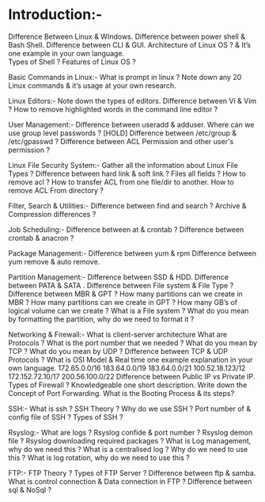 # Introduction:-

Difference Between Linux & WIndows.
Difference between power shell & Bash Shell.
Difference between CLI & GUI.
Architecture of Linux OS ? & It’s one example in your own language.  
Types of Shell ?
Features of Linux OS ?

Basic Commands in Linux:-
What is prompt in linux ?
Note down any 20 Linux commands & it’s usage at your own research.

Linux Editors:-
Note down the types of editors.
Difference between Vi & Vim ?
How to remove highlighted words in the command line editor ?

User Management:-
Difference between useradd & adduser.
Where can we use group level passwords ? [HOLD]
Difference between /etc/group & /etc/gpasswd ?
Difference between ACL Permission and other user's permission ?

Linux File Security System:-
Gather all the information about Linux File Types ?
Difference between hard link & soft link ?
Files all fields ?
How to remove acl ?
How to transfer ACL from one file/dir to another.
How to remove ACL From directory ?

Filter, Search & Utilities:-
Difference between find and search ?
Archive & Compression differences ?

Job Scheduling:-
Difference between at & crontab ?
Difference between crontab & anacron ?

Package Management:-
Difference between yum & rpm
Difference between yum remove & auto remove.

Partition Management:-
Difference between SSD & HDD.
 Difference between PATA & SATA	.
Difference between File system & File Type ?
Difference between MBR & GPT ?
How many partitions can we create in MBR ?
How many partitions can we create in GPT ?
How many GB’s of logical volume can we create ?
What is a File system ?
What do you mean by formatting the partition, why do we need to format it ?

Networking & Firewall:-
What is client-server architecture
What are Protocols ?
What is the port number that we needed ?
What do you mean by TCP ?
What do you mean by UDP ?
Difference between TCP & UDP Protocols ?
What is OSI Model & Real time one example explanation in your own language. 
 172.65.0.0/16
183.64.0.0/19
183.64.0.0/21
100.52.18.123/12
172.152.72.10/17
200.56.100.0/22
Difference between Public IP vs Private IP.
Types of Firewall ? Knowledgeable one short description.
Write down the Concept of Port Forwarding.
What is the Booting Process & its steps?

SSH:-
What is ssh ?
SSH Theory ?
Why do we use SSH ?
Port number of & config file of SSH ?
Types of SSH ?

Rsyslog:-
What are logs ?
Rsyslog confide & port number ?
Rsyslog demon file ?
Rsyslog downloading required packages ?
What is Log management, why do we need this ?
What is a centralised log ? Why do we need to use this ?
What is log rotation, why do we need to use this ?

FTP:- 
FTP Theory ?
Types of FTP Server ?
Difference between ftp & samba.
What is control connection & Data connection in FTP ?
Difference between sql & NoSql ?

